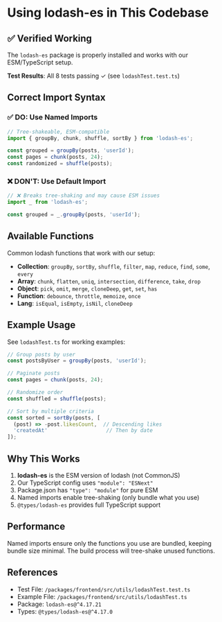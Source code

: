 # Using lodash-es in This Codebase

## ✅ Verified Working

The `lodash-es` package is properly installed and works with our ESM/TypeScript setup.

**Test Results**: All 8 tests passing ✓ (see `lodashTest.test.ts`)

## Correct Import Syntax

### ✅ DO: Use Named Imports

```typescript
// Tree-shakeable, ESM-compatible
import { groupBy, chunk, shuffle, sortBy } from 'lodash-es';

const grouped = groupBy(posts, 'userId');
const pages = chunk(posts, 24);
const randomized = shuffle(posts);
```

### ❌ DON'T: Use Default Import

```typescript
// ❌ Breaks tree-shaking and may cause ESM issues
import _ from 'lodash-es';

const grouped = _.groupBy(posts, 'userId');
```

## Available Functions

Common lodash functions that work with our setup:

- **Collection**: `groupBy`, `sortBy`, `shuffle`, `filter`, `map`, `reduce`, `find`, `some`, `every`
- **Array**: `chunk`, `flatten`, `uniq`, `intersection`, `difference`, `take`, `drop`
- **Object**: `pick`, `omit`, `merge`, `cloneDeep`, `get`, `set`, `has`
- **Function**: `debounce`, `throttle`, `memoize`, `once`
- **Lang**: `isEqual`, `isEmpty`, `isNil`, `cloneDeep`

## Example Usage

See `lodashTest.ts` for working examples:

```typescript
// Group posts by user
const postsByUser = groupBy(posts, 'userId');

// Paginate posts
const pages = chunk(posts, 24);

// Randomize order
const shuffled = shuffle(posts);

// Sort by multiple criteria
const sorted = sortBy(posts, [
  (post) => -post.likesCount,  // Descending likes
  'createdAt'                   // Then by date
]);
```

## Why This Works

1. **lodash-es** is the ESM version of lodash (not CommonJS)
2. Our TypeScript config uses `"module": "ESNext"`
3. Package.json has `"type": "module"` for pure ESM
4. Named imports enable tree-shaking (only bundle what you use)
5. `@types/lodash-es` provides full TypeScript support

## Performance

Named imports ensure only the functions you use are bundled, keeping bundle size minimal. The build process will tree-shake unused functions.

## References

- Test File: `/packages/frontend/src/utils/lodashTest.test.ts`
- Example File: `/packages/frontend/src/utils/lodashTest.ts`
- Package: `lodash-es@^4.17.21`
- Types: `@types/lodash-es@^4.17.0`
